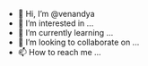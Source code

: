 - 👋 Hi, I’m @venandya
- 👀 I’m interested in ...
- 🌱 I’m currently learning ...
- 💞️ I’m looking to collaborate on ...
- 📫 How to reach me ...

<!---
venandya/venandya is a ✨ special ✨ repository because its `README.md` (this file) appears on your GitHub profile.
You can click the Preview link to take a look at your changes.
--->
